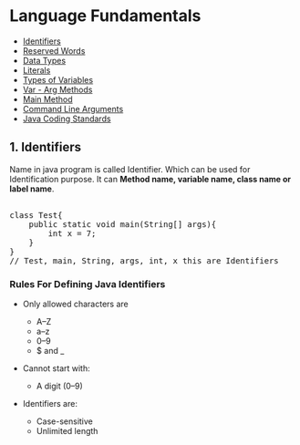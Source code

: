 # Language Fundamentals


- [Identifiers](#introduction)
- [Reserved Words](#installation)
- [Data Types](#basic-concepts)
- [Literals](#advanced-topics)
- [Types of Variables](#contributing)
- [Var - Arg Methods](#contributing)
- [Main Method](#contributing)
- [Command Line Arguments](#contributing)
- [Java Coding Standards](#contributing)


## 1. Identifiers
Name in java program is called Identifier. Which can be used for Identification purpose. It can **Method name, variable name, class name or label name**.

<pre> 
class Test{
    public static void main(String[] args){
        int x = 7;
    }
}
// Test, main, String, args, int, x this are Identifiers
</pre>

### Rules For Defining Java Identifiers

- Only allowed characters are 
    - A–Z
  - a–z
  - 0–9
  - $ and _

- Cannot start with:
  - A digit (0–9)

- Identifiers are:
  - Case-sensitive
  - Unlimited length